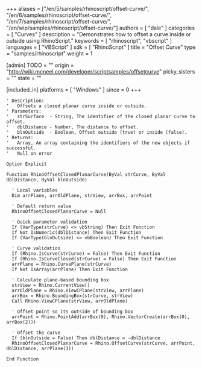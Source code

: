 +++
aliases = ["/en/5/samples/rhinoscript/offset-curve/", "/en/6/samples/rhinoscript/offset-curve/", "/en/7/samples/rhinoscript/offset-curve/", "/en/wip/samples/rhinoscript/offset-curve/"]
authors = [ "dale" ]
categories = [ "Curves" ]
description = "Demonstrates how to offset a curve inside or outside using RhinoScript."
keywords = [ "rhinoscript", "vbscript" ]
languages = [ "VBScript" ]
sdk = [ "RhinoScript" ]
title = "Offset Curve"
type = "samples/rhinoscript"
weight = 1

[admin]
TODO = ""
origin = "http://wiki.mcneel.com/developer/scriptsamples/offsetcurve"
picky_sisters = ""
state = ""

[included_in]
platforms = [ "Windows" ]
since = 0
+++

```vbnet
' Description:
'   Offsets a closed planar curve inside or outside.
' Parameters:
'   strSurface  - String, The identifier of the closed planar curve to offset.
'   dblDistance - Number, The distance to offset.
'   blnOutside  - Boolean, Offset outside (true) or inside (false).
' Returns:
'   Array, An array containing the identifiers of the new objects if successful.
'   Null on error

Option Explicit

Function RhinoOffsetClosedPlanarCurve(ByVal strCurve, ByVal dblDistance, ByVal blnOutside)

  ' Local variables
  Dim arrPlane, arrOldPlane, strView, arrBox, arrPoint

  ' Default return value
  RhinoOffsetClosedPlanarCurve = Null

  ' Quick parameter validation
  If (VarType(strCurve) <> vbString) Then Exit Function
  If Not IsNumeric(dblDistance) Then Exit Function
  If (VarType(blnOutside) <> vbBoolean) Then Exit Function

  ' Curve validation
  If (Rhino.IsCurve(strCurve) = False) Then Exit Function
  If (Rhino.IsCurveClosed(strCurve) = False) Then Exit Function
  arrPlane = Rhino.CurvePlane(strCurve)
  If Not IsArray(arrPlane) Then Exit Function

  ' Calculate plane-based bounding box
  strView = Rhino.CurrentView()
  arrOldPlane = Rhino.ViewCPlane(strView, arrPlane)
  arrBox = Rhino.BoundingBox(strCurve, strView)
  Call Rhino.ViewCPlane(strView, arrOldPlane)

  ' Offset point so its outside of bounding box
  arrPoint = Rhino.PointAdd(arrBox(0), Rhino.VectorCreate(arrBox(0), arrBox(2)))

  ' Offset the curve
  If (blnOutside = False) Then dblDistance = -dblDistance
  RhinoOffsetClosedPlanarCurve = Rhino.OffsetCurve(strCurve, arrPoint, dblDistance, arrPlane(3))

End Function
```
